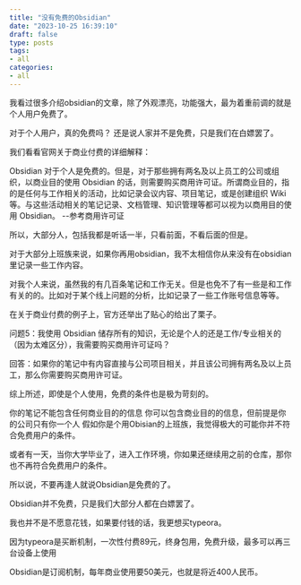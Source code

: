 ```yaml
---
title: "没有免费的Obsidian"
date: "2023-10-25 16:39:10"
draft: false
type: posts
tags:
- all
categories:
- all
---
```


我看过很多介绍obsidian的文章，除了外观漂亮，功能强大，最为着重前调的就是个人用户免费了。

对于个人用户，真的免费吗？ 还是说人家并不是免费，只是我们在白嫖罢了。

我们看看官网关于商业付费的详细解释：

Obsidian 对于个人是免费的。但是，对于那些拥有两名及以上员工的公司或组织，以商业目的使用 Obsidian 的话，则需要购买商用许可证。所谓商业目的，指的是任何与工作相关的活动，比如记录会议内容、项目笔记，或是创建组织 Wiki 等。与这些活动相关的笔记记录、文档管理、知识管理等都可以视为以商用目的使用 Obsidian。 --参考商用许可证

所以，大部分人，包括我都是听话一半，只看前面，不看后面的但是。

对于大部分上班族来说，如果你再用obsidian，我不太相信你从来没有在obsidian里记录一些工作内容。

对我个人来说，虽然我的有几百条笔记和工作无关。但是也免不了有一些是和工作有关的的。比如对于某个线上问题的分析，比如记录了一些工作账号信息等等。

在关于商业付费的例子上，官方还举出了贴心的给出了栗子。

问题5：我使用 Obsidian 储存所有的知识，无论是个人的还是工作/专业相关的（因为太难区分），我需要购买商用许可证吗？

回答：如果你的笔记中有内容直接与公司项目相关，并且该公司拥有两名及以上员工，那么你需要购买商用许可证。

综上所述，即使是个人使用，免费的条件也是极为苛刻的。

你的笔记不能包含任何商业目的的信息
你可以包含商业目的的信息，但前提是你的公司只有你一个人
假如你是个用Obisian的上班族，我觉得极大的可能你并不符合免费用户的条件。

或者有一天，当你大学毕业了，进入工作环境，你如果还继续用之前的仓库，那你也不再符合免费用户的条件。

所以说，不要再逢人就说Obsidian是免费的了。

Obsidian并不免费，只是我们大部分人都在白嫖罢了。

我也并不是不愿意花钱，如果要付钱的话，我更想买typeora。

因为typeora是买断机制，一次性付费89元，终身包用，免费升级，最多可以再三台设备上使用

Obsidian是订阅机制，每年商业使用要50美元，也就是将近400人民币。
